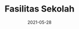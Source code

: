 ---
title: Fasilitas Sekolah
date: 2021-05-28
tags: ['gallery']
image: '/assets/img/image1.jpg' 
---